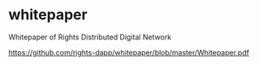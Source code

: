 # whitepaper
Whitepaper of Rights Distributed Digital Network

https://github.com/rights-dapp/whitepaper/blob/master/Whitepaper.pdf

